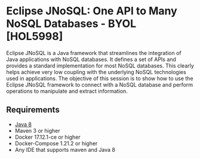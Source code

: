 # Eclipse JNoSQL: One API to Many NoSQL Databases - BYOL [HOL5998]

Eclipse JNoSQL is a Java framework that streamlines the integration of Java applications with NoSQL databases. It defines a set of APIs and provides a standard implementation for most NoSQL databases. This clearly helps achieve very low coupling with the underlying NoSQL technologies used in applications. The objective of this session is to show how to use the Eclipse JNoSQL framework to connect with a NoSQL database and perform operations to manipulate and extract information.

## Requirements


* [Java 8](http://www.oracle.com/technetwork/java/javase/downloads/jdk8-downloads-2133151.html)
* Maven 3 or higher
* Docker 17.12.1-ce or higher
* Docker-Compose 1.21.2 or higher
* Any IDE that supports maven and Java 8
